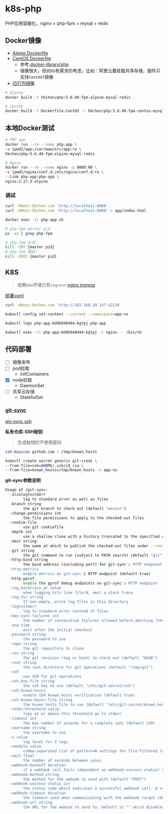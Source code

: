 # k8s-php
PHP应用容器化，nginx + php-fpm + mysql + redis

## Docker镜像

- [Alpine Dockerfile](/Dockerfile)
- [CentOS Dockerfile](/Dockerfile.CentOS)
    - 参考:[docker-library/php](https://github.com/docker-library/php)
    - 镜像很大，但对`OS`有需求的考虑，比如：阿里云要挂载共享存储，插件只支持`CentOS7`镜像
- [已打包镜像](https://hub.docker.com/r/hbchen/php)

```bash
# Alpine
docker build -t hbchen/php:5.6.40-fpm-alpine-mysql-redis .

# CentOS
docker build -f Dockerfile.CentOS -t hbchen/php:5.6.40-fpm-centos-mysql-redis .
```

## 本地Docker测试

```bash
# PHP app
docker run --rm --name php-app \
-v {pwd}/app:/var/www/src/app:ro \
hbchen/php:5.6.40-fpm-alpine-mysql-redis

# Nginx
docker run --rm --name nginx -p 8080:80 \
-v {pwd}/nginx/conf.d:/etc/nginx/conf.d:ro \
--link php-app:php-app \
nginx:1.17.3-alpine
```

### 调试
```bash
curl -HHost:hbchen.com 'http://localhost:8080'
curl -HHost:hbchen.com 'http://localhost:8080' > app/index.html

docker exec -it php-app sh

# php-fpm master pid
ps -ax | grep php-fpm

# php-fpm 关闭：
kill -INT {master pid}
# php-fpm 重启：
kill -USR2 {master pid}
```

## K8S

> 依赖`k8s`环境已有`ingress` [nginx ingress](https://github.com/nginxinc/kubernetes-ingress)

[部署yaml](/k8s)

```bash
curl -HHost:hbchen.com 'http://192.168.39.147:32134'

kubectl config set-context --current --namespace=app-ns

kubectl logs php-app-6d96948494-bgtpj php-app

kubectl exec -it php-app-6d96948494-bgtpj -c nginx -- /bin/sh
```

## 代码部署
 
- [ ] 镜像发布
- [ ] pod拉取
    - initContainers
- [x] node拉取
    - DaemonSet
- [ ] 共享云存储
    - StatefulSet

### [git-sync](https://github.com/kubernetes/git-sync)

[giy-sync ssh](https://github.com/kubernetes/git-sync/blob/master/docs/ssh.md)

**私有仓库-SSH秘钥**
> 生成秘钥时不使用密码
```bash
ssh-keyscan github.com > /tmp/known_hosts

kubectl create secret generic git-creds \
--from-file=ssh=$HOME/.ssh/id_rsa \
--from-file=known_hosts=/tmp/known_hosts -n app-ns
```

**git-sync参数说明**
```bash
Usage of /git-sync:
  -alsologtostderr
    	log to standard error as well as files
  -branch string
    	the git branch to check out (default "master")
  -change-permissions int
    	the file permissions to apply to the checked-out files
  -cookie-file
    	use git cookiefile
  -depth int
    	use a shallow clone with a history truncated to the specified number of commits
  -dest string
    	the name at which to publish the checked-out files under --root (defaults to leaf dir of --repo)
  -git string
    	the git command to run (subject to PATH search) (default "git")
  -http-bind string
    	the bind address (including port) for git-sync's HTTP endpoint
  -http-metrics
    	enable metrics on git-sync's HTTP endpoint (default true)
  -http-pprof
    	enable the pprof debug endpoints on git-sync's HTTP endpoint
  -log_backtrace_at value
    	when logging hits line file:N, emit a stack trace
  -log_dir string
    	If non-empty, write log files in this directory
  -logtostderr
    	log to standard error instead of files
  -max-sync-failures int
    	the number of consecutive failures allowed before aborting (the first pull must succeed, -1 disables aborting for any number of failures after the initial sync)
  -one-time
    	exit after the initial checkout
  -password string
    	the password to use
  -repo string
    	the git repository to clone
  -rev string
    	the git revision (tag or hash) to check out (default "HEAD")
  -root string
    	the root directory for git operations (default "/tmp/git")
  -ssh
    	use SSH for git operations
  -ssh-key-file string
    	the ssh key to use (default "/etc/git-secret/ssh")
  -ssh-known-hosts
    	enable SSH known_hosts verification (default true)
  -ssh-known-hosts-file string
    	the known hosts file to use (default "/etc/git-secret/known_hosts")
  -stderrthreshold value
    	logs at or above this threshold go to stderr
  -timeout int
    	the max number of seconds for a complete sync (default 120)
  -username string
    	the username to use
  -v value
    	log level for V logs
  -vmodule value
    	comma-separated list of pattern=N settings for file-filtered logging
  -wait float
    	the number of seconds between syncs
  -webhook-backoff duration
    	if a webhook call fails (dependant on webhook-success-status) this defines how much time to wait before retrying the call (default 3s)
  -webhook-method string
    	the method for the webook to send with (default "POST")
  -webhook-success-status int
    	the status code which indicates a successful webhook call. A value of -1 disables success checks to make webhooks fire-and-forget (default 200)
  -webhook-timeout duration
    	the timeout used when communicating with the webhook target (default 1s)
  -webhook-url string
    	the URL for the webook to send to. Default is "" which disables the webook.
```